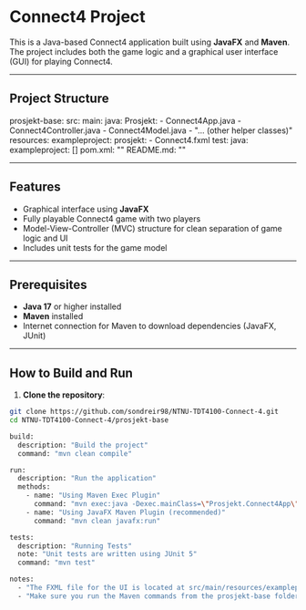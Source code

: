 # Connect4 Project

This is a Java-based Connect4 application built using **JavaFX** and **Maven**. The project includes both the game logic and a graphical user interface (GUI) for playing Connect4.

---

## Project Structure

prosjekt-base:
  src:
    main:
      java:
        Prosjekt:
          - Connect4App.java
          - Connect4Controller.java
          - Connect4Model.java
          - "... (other helper classes)"
      resources:
        exampleproject:
          prosjekt:
            - Connect4.fxml
    test:
      java:
        exampleproject: []
  pom.xml: ""
  README.md: ""


---

## Features

- Graphical interface using **JavaFX**  
- Fully playable Connect4 game with two players  
- Model-View-Controller (MVC) structure for clean separation of game logic and UI  
- Includes unit tests for the game model

---

## Prerequisites

- **Java 17** or higher installed  
- **Maven** installed  
- Internet connection for Maven to download dependencies (JavaFX, JUnit)

---

## How to Build and Run

1. **Clone the repository**:

```bash
git clone https://github.com/sondreir98/NTNU-TDT4100-Connect-4.git
cd NTNU-TDT4100-Connect-4/prosjekt-base

build:
  description: "Build the project"
  command: "mvn clean compile"

run:
  description: "Run the application"
  methods:
    - name: "Using Maven Exec Plugin"
      command: "mvn exec:java -Dexec.mainClass=\"Prosjekt.Connect4App\""
    - name: "Using JavaFX Maven Plugin (recommended)"
      command: "mvn clean javafx:run"

tests:
  description: "Running Tests"
  note: "Unit tests are written using JUnit 5"
  command: "mvn test"

notes:
  - "The FXML file for the UI is located at src/main/resources/exampleproject/prosjekt/Connect4.fxml"
  - "Make sure you run the Maven commands from the prosjekt-base folder where pom.xml exists"
